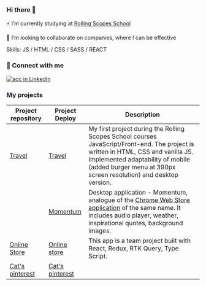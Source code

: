 ### Hi there 👋

⚡ I’m currently studying at [Rolling Scopes School](https://github.com/rolling-scopes-school)

🔭 I’m looking to collaborate on companies, where I can be effective

Skills: JS / HTML / CSS / SASS / REACT

### 🤝 Connect with me
[<img alt="acc in LinkedIn" src="https://img.shields.io/badge/linkedin-0077B5.svg?&style=for-the-badge&logo=linkedin&logoColor=white" />](https://www.linkedin.com/in/nataly-zernova/)


### My projects
| Project repository   |Project Deploy  | Description |
| ----------- | ----------- | ----------- |
| [Travel](https://github.com/zena7/travel)| [Travel](https://rolling-scopes-school.github.io/zena7-JSFEPRESCHOOL2022Q2/travel/)       |My first project during the Rolling Scopes School courses JavaScript/Front-end. The project is written in HTML, CSS and vanilla JS.  Implemented adaptability of mobile (added burger menu at 390px screen resolution) and desktop version.
| | [Momentum](https://teal-lamington-6f0e45.netlify.app) |Desktop application - Momentum, analogue of the [Chrome Web Store application](https://chrome.google.com/webstore/detail/momentum/laookkfknpbbblfpciffpaejjkokdgca) of the same name. It includes audio player, weather, inspirational quotes, background images.
|[Online Store](https://github.com/zena7/online-store)|[Online store](https://zena-mishamgla-onlinestore.netlify.app/)| This app is a team project built with React, Redux, RTK Query, Type Script.
|[Cat's pinterest](https://github.com/zena7/frontend-challenge)| [Cat's pinterest](https://deploy-preview-8--zena-cats.netlify.app/)|


